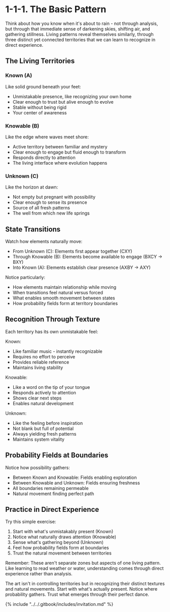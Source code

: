 # 1-1-1. The Basic Pattern

Think about how you know when it's about to rain - not through analysis, but through that immediate sense of darkening skies, shifting air, and gathering stillness. Living patterns reveal themselves similarly, through three distinct yet connected territories that we can learn to recognize in direct experience.

## The Living Territories

### Known (A)

Like solid ground beneath your feet:

* Unmistakable presence, like recognizing your own home
* Clear enough to trust but alive enough to evolve
* Stable without being rigid
* Your center of awareness

### Knowable (B)

Like the edge where waves meet shore:

* Active territory between familiar and mystery
* Clear enough to engage but fluid enough to transform
* Responds directly to attention
* The living interface where evolution happens

### Unknown (C)

Like the horizon at dawn:

* Not empty but pregnant with possibility
* Clear enough to sense its presence
* Source of all fresh patterns
* The well from which new life springs

## State Transitions

Watch how elements naturally move:

* From Unknown (C): Elements first appear together (CXY)
* Through Knowable (B): Elements become available to engage (BXCY → BXY)
* Into Known (A): Elements establish clear presence (AXBY → AXY)

Notice particularly:

* How elements maintain relationship while moving
* When transitions feel natural versus forced
* What enables smooth movement between states
* How probability fields form at territory boundaries

## Recognition Through Texture

Each territory has its own unmistakable feel:

Known:

* Like familiar music - instantly recognizable
* Requires no effort to perceive
* Provides reliable reference
* Maintains living stability

Knowable:

* Like a word on the tip of your tongue
* Responds actively to attention
* Shows clear next steps
* Enables natural development

Unknown:

* Like the feeling before inspiration
* Not blank but full of potential
* Always yielding fresh patterns
* Maintains system vitality

## Probability Fields at Boundaries

Notice how possibility gathers:

* Between Known and Knowable: Fields enabling exploration
* Between Knowable and Unknown: Fields ensuring freshness
* All boundaries remaining permeable
* Natural movement finding perfect path

## Practice in Direct Experience

Try this simple exercise:

1. Start with what's unmistakably present (Known)
2. Notice what naturally draws attention (Knowable)
3. Sense what's gathering beyond (Unknown)
4. Feel how probability fields form at boundaries
5. Trust the natural movement between territories

Remember: These aren't separate zones but aspects of one living pattern. Like learning to read weather or water, understanding comes through direct experience rather than analysis.

The art isn't in controlling territories but in recognizing their distinct textures and natural movements. Start with what's actually present. Notice where probability gathers. Trust what emerges through their perfect dance.

{% include "../../.gitbook/includes/invitation.md" %}

